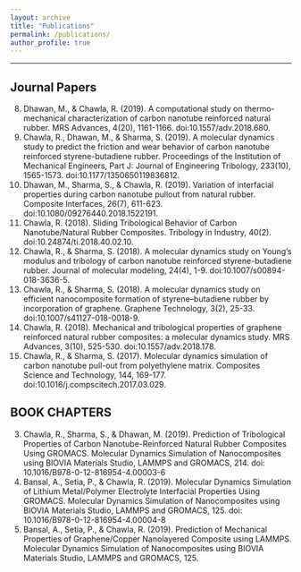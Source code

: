```yaml
---
layout: archive
title: "Publications"
permalink: /publications/
author_profile: true
---
```

---

## Journal Papers
8. Dhawan, M., & Chawla, R. (2019). A computational study on thermo-mechanical characterization of carbon nanotube reinforced natural rubber. MRS Advances, 4(20), 1161-1166. doi:10.1557/adv.2018.680.  
7. Chawla, R., Dhawan, M., & Sharma, S. (2019). A molecular dynamics study to predict the friction and wear behavior of carbon nanotube reinforced styrene-butadiene rubber. Proceedings of the Institution of Mechanical Engineers, Part J: Journal of Engineering Tribology, 233(10), 1565-1573. doi:10.1177/1350650119836812.
6. Dhawan, M., Sharma, S., & Chawla, R. (2019). Variation of interfacial properties during carbon nanotube pullout from natural rubber. Composite Interfaces, 26(7), 611-623. doi:10.1080/09276440.2018.1522191.
5. Chawla, R. (2018). Sliding Tribological Behavior of Carbon Nanotube/Natural Rubber Composites. Tribology in Industry, 40(2). doi:10.24874/ti.2018.40.02.10.
4. Chawla, R., & Sharma, S. (2018). A molecular dynamics study on Young’s modulus and tribology of carbon nanotube reinforced styrene-butadiene rubber. Journal of molecular modeling, 24(4), 1-9. doi:10.1007/s00894-018-3636-5.
3. Chawla, R., & Sharma, S. (2018). A molecular dynamics study on efficient nanocomposite formation of styrene–butadiene rubber by incorporation of graphene. Graphene Technology, 3(2), 25-33. doi:10.1007/s41127-018-0018-9.
2. Chawla, R. (2018). Mechanical and tribological properties of graphene reinforced natural rubber composites: a molecular dynamics study. MRS Advances, 3(10), 525-530. doi:10.1557/adv.2018.178.
1. Chawla, R., & Sharma, S. (2017). Molecular dynamics simulation of carbon nanotube pull-out from polyethylene matrix. Composites Science and Technology, 144, 169-177. doi:10.1016/j.compscitech.2017.03.029.

                                                                        

## BOOK CHAPTERS
3. Chawla, R., Sharma, S., & Dhawan, M. (2019). Prediction of Tribological Properties of Carbon Nanotube-Reinforced Natural Rubber Composites Using GROMACS. Molecular Dynamics Simulation of Nanocomposites using BIOVIA Materials Studio, LAMMPS and GROMACS, 214. doi: 10.1016/B978-0-12-816954-4.00003-6
2. Bansal, A., Setia, P., & Chawla, R. (2019). Molecular Dynamics Simulation of Lithium Metal/Polymer Electrolyte Interfacial Properties Using GROMACS. Molecular Dynamics Simulation of Nanocomposites using BIOVIA Materials Studio, LAMMPS and GROMACS, 125. doi: 10.1016/B978-0-12-816954-4.00004-8
1. Bansal, A., Setia, P., & Chawla, R. (2019). Prediction of Mechanical Properties of Graphene/Copper Nanolayered Composite using LAMMPS. Molecular Dynamics Simulation of Nanocomposites using BIOVIA Materials Studio, LAMMPS and GROMACS, 125.
